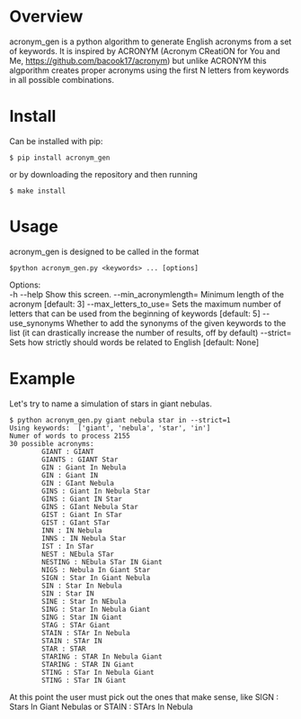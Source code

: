 # Overview

acronym_gen is a python algorithm to generate English acronyms from a set of keywords. 
It is inspired by ACRONYM (Acronym CReatiON for You and Me, https://github.com/bacook17/acronym) but unlike ACRONYM this algporithm creates proper acronyms using the first N letters from keywords in all possible combinations.

# Install

Can be installed with pip:
```
$ pip install acronym_gen
```
or by downloading the repository and then running
```
$ make install
```

# Usage

acronym_gen is designed to be called in the format
```
$python acronym_gen.py <keywords> ... [options]
```

Options:                                                                       
   -h --help                  Show this screen.
   --min_acronymlength=<N>    Minimum length of the acronym [default: 3]
   --max_letters_to_use=<N>   Sets the maximum number of letters that can be used from the beginning of keywords [default: 5]
   --use_synonyms             Whether to add the synonyms of the given keywords to the list (it can drastically increase the number of results, off by default)
   --strict=<f>               Sets how strictly should words be related to English [default: None]

# Example

Let's try to name a simulation of stars in giant nebulas.
```
$ python acronym_gen.py giant nebula star in --strict=1
Using keywords:  ['giant', 'nebula', 'star', 'in']
Numer of words to process 2155
30 possible acronyms:
        GIANT : GIANT
        GIANTS : GIANT Star
        GIN : Giant In Nebula
        GIN : Giant IN
        GIN : GIant Nebula
        GINS : Giant In Nebula Star
        GINS : Giant IN Star
        GINS : GIant Nebula Star
        GIST : Giant In STar
        GIST : GIant STar
        INN : IN Nebula
        INNS : IN Nebula Star
        IST : In STar
        NEST : NEbula STar
        NESTING : NEbula STar IN Giant
        NIGS : Nebula In Giant Star
        SIGN : Star In Giant Nebula
        SIN : Star In Nebula
        SIN : Star IN
        SINE : Star In NEbula
        SING : Star In Nebula Giant
        SING : Star IN Giant
        STAG : STAr Giant
        STAIN : STAr In Nebula
        STAIN : STAr IN
        STAR : STAR
        STARING : STAR In Nebula Giant
        STARING : STAR IN Giant
        STING : STar In Nebula Giant
        STING : STar IN Giant

```
At this point the user must pick out the ones that make sense, like SIGN : Stars In Giant Nebulas or STAIN : STArs In Nebula
